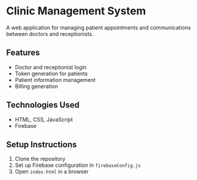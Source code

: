 # Clinic Management System

A web application for managing patient appointments and communications between doctors and receptionists.

## Features
- Doctor and receptionist login
- Token generation for patients
- Patient information management
- Billing generation

## Technologies Used
- HTML, CSS, JavaScript
- Firebase

## Setup Instructions
1. Clone the repository
2. Set up Firebase configuration in `firebaseConfig.js`
3. Open `index.html` in a browser
